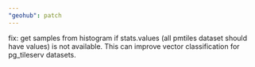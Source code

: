 ```yaml
---
"geohub": patch
---
```


fix: get samples from histogram if stats.values (all pmtiles dataset should have values) is not available. This can improve vector classification for pg_tileserv datasets.
